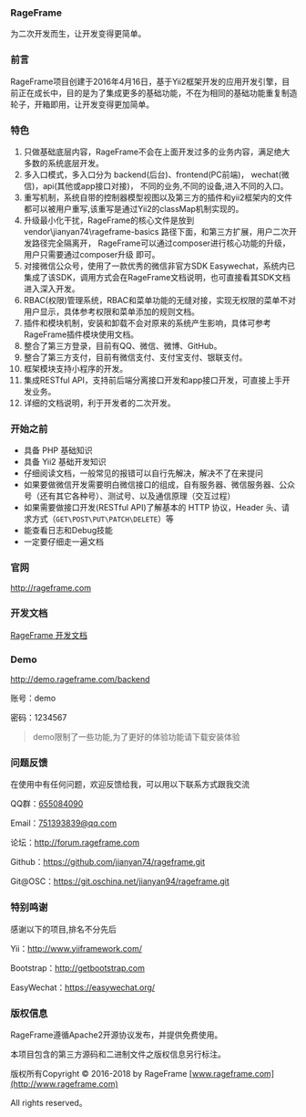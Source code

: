### RageFrame

为二次开发而生，让开发变得更简单。

### 前言

RageFrame项目创建于2016年4月16日，基于Yii2框架开发的应用开发引擎，目前正在成长中，目的是为了集成更多的基础功能，不在为相同的基础功能重复制造轮子，开箱即用，让开发变得更加简单。

### 特色

1. 只做基础底层内容，RageFrame不会在上面开发过多的业务内容，满足绝大多数的系统底层开发。
2. 多入口模式，多入口分为 backend(后台)、frontend(PC前端)， wechat(微信)，api(其他或app接口对接)， 不同的业务,不同的设备,进入不同的入口。
3. 重写机制，系统自带的控制器模型视图以及第三方的插件和yii2框架内的文件都可以被用户重写,该重写是通过Yii2的classMap机制实现的。
4. 升级最小化干扰，RageFrame的核心文件是放到 vendor\jianyan74\rageframe-basics 路径下面，和第三方扩展，用户二次开发路径完全隔离开， RageFrame可以通过composer进行核心功能的升级，用户只需要通过composer升级 即可。
5. 对接微信公众号，使用了一款优秀的微信非官方SDK Easywechat，系统内已集成了该SDK，调用方式会在RageFrame文档说明，也可直接看其SDK文档进入深入开发。
6. RBAC(权限)管理系统，RBAC和菜单功能的无缝对接，实现无权限的菜单不对用户显示，具体参考权限和菜单添加的规则文档。
7. 插件和模块机制，安装和卸载不会对原来的系统产生影响，具体可参考RageFrame插件模块使用文档。
8. 整合了第三方登录，目前有QQ、微信、微博、GitHub。
9. 整合了第三方支付，目前有微信支付、支付宝支付、银联支付。
10. 框架模块支持小程序的开发。
11. 集成RESTful API，支持前后端分离接口开发和app接口开发，可直接上手开发业务。
12. 详细的文档说明，利于开发者的二次开发。

### 开始之前

- 具备 PHP 基础知识
- 具备 Yii2 基础开发知识
- 仔细阅读文档，一般常见的报错可以自行先解决，解决不了在来提问
- 如果要做微信开发需要明白微信接口的组成，自有服务器、微信服务器、公众号（还有其它各种号）、测试号、以及通信原理（交互过程）
- 如果需要做接口开发(RESTful API)了解基本的 HTTP 协议，Header 头、请求方式（`GET\POST\PUT\PATCH\DELETE`）等
- 能查看日志和Debug技能
- 一定要仔细走一遍文档

### 官网

http://rageframe.com

### 开发文档

[RageFrame 开发文档](http://rageframe.com/addons/execute.html?route=manual/index&addon=AppManual)

### Demo

http://demo.rageframe.com/backend

账号：demo

密码：1234567

> demo限制了一些功能,为了更好的体验功能请下载安装体验

### 问题反馈

在使用中有任何问题，欢迎反馈给我，可以用以下联系方式跟我交流

QQ群：[655084090](https://jq.qq.com/?_wv=1027&k=4BeVA2r)

Email：751393839@qq.com

论坛：http://forum.rageframe.com

Github：https://github.com/jianyan74/rageframe.git

Git@OSC：https://git.oschina.net/jianyan94/rageframe.git

### 特别鸣谢

感谢以下的项目,排名不分先后

Yii：http://www.yiiframework.com/

Bootstrap：http://getbootstrap.com

EasyWechat：https://easywechat.org/

### 版权信息

RageFrame遵循Apache2开源协议发布，并提供免费使用。

本项目包含的第三方源码和二进制文件之版权信息另行标注。

版权所有Copyright © 2016-2018 by RageFrame [www.rageframe.com](http://www.rageframe.com)

All rights reserved。